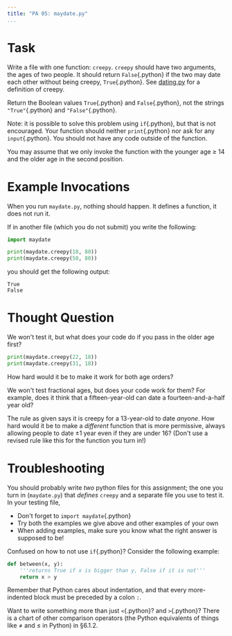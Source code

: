 ```yaml
---
title: "PA 05: maydate.py"
...
```


# Task

Write a file with one function: `creepy`.
`creepy` should have two arguments, the ages of two people.
It should return `False`{.python} if the two may date each other without being creepy, `True`{.python}.
See [dating.py](w01-dating.html) for a definition of creepy.

Return the Boolean values `True`{.python} and `False`{.python}, not the strings `"True"`{.python} and `"False"`{.python}.

Note: it is possible to solve this problem using `if`{.python}, but that is not encouraged.
Your function should neither `print`{.python} nor ask for any `input`{.python}.
You should not have any code outside of the function.

You may assume that we only invoke the function with the younger age &ge; 14 and the older age in the second position.

# Example Invocations

When you run `maydate.py`, nothing should happen.
It defines a function, it does not run it.

If in another file (which you do not submit) you write the following:

````python
import maydate

print(maydate.creepy(18, 80))
print(maydate.creepy(50, 80))
````

you should get the following output:

````
True
False
````

# Thought Question

We won't test it, but what does your code do if you pass in the older age first?

````python
print(maydate.creepy(22, 18))
print(maydate.creepy(31, 18))
````

How hard would it be to make it work for both age orders?

We won't test fractional ages, but does your code work for them?  For example, does it think that a fifteen-year-old can date a fourteen-and-a-half year old?

The rule as given says it is creepy for a 13-year-old to date *anyone*.
How hard would it be to make a *different* function that is more permissive, always allowing people to date &plusmn;1 year even if they are under 16?
(Don't use a revised rule like this for the function you turn in!)


# Troubleshooting

You should probably write *two* python files for this assignment; the one you turn in (`maydate.py`) that *defines* `creepy` and a separate file you use to test it.
In your testing file,

-   Don't forget to `import maydate`{.python}
-   Try both the examples we give above and other examples of your own
-   When adding examples, make sure you know what the right answer is supposed to be!

Confused on how to not use `if`{.python}? 
Consider the following example:

````python
def between(x, y):
    '''returns True if x is bigger than y, False if it is not'''
    return x > y
````

Remember that Python cares about indentation, and that every more-indented block must be preceded by a colon `:`.

Want to write something more than just `<`{.python}?  and `>`{.python}?
There is a chart of other comparison operators (the Python equivalents of things like &ne; and &le; in Python) in &sect;6.1.2.

